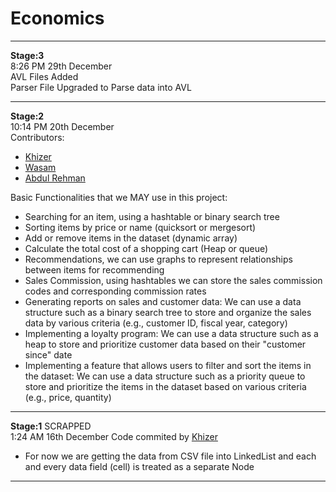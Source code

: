 # Economics
---  
**Stage:3**  
8:26 PM 29th December  
AVL Files Added  
Parser File Upgraded to Parse data into AVL  

---
**Stage:2**  
10:14 PM 20th December  
Contributors:  
- [Khizer](https://github.com/khizer-kt)
- [Wasam](https://github.com/wasam-khan)
- [Abdul Rehman](https://github.com/ara8256)
  
Basic Functionalities that we MAY use in this project:  
- Searching for an item, using a hashtable or binary search tree  
- Sorting items by price or name (quicksort or mergesort)  
- Add or remove items in the dataset (dynamic array)  
- Calculate the total cost of a shopping cart (Heap or queue)  
- Recommendations, we can use graphs to represent relationships between items for recommending  
- Sales Commission, using hashtables we can store the sales commission codes and corresponding commission rates  
- Generating reports on sales and customer data: We can use a data structure such as a binary search tree to store and organize the sales data by various criteria (e.g., customer ID, fiscal year, category)  
- Implementing a loyalty program: We can use a data structure such as a heap to store and prioritize customer data based on their "customer since" date  
- Implementing a feature that allows users to filter and sort the items in the dataset: We can use a data structure such as a priority queue to store and prioritize the items in the dataset based on various criteria (e.g., price, quantity)  


---
**Stage:1** SCRAPPED  
1:24 AM 16th December Code commited by [Khizer](https://github.com/khizer-kt)  
- For now we are getting the data from CSV file into LinkedList and each and every data field (cell) is treated as a separate Node  
---
